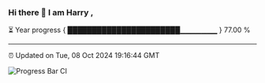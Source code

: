 ### Hi there 👋 I am Harry , 

⏳ Year progress { ███████████████████████▁▁▁▁▁▁▁ } 77.00 %

---

⏰ Updated on Tue, 08 Oct 2024 19:16:44 GMT

![Progress Bar CI](https://github.com/duykhang68/duykhang68/workflows/Progress%20Bar%20CI/badge.svg)
